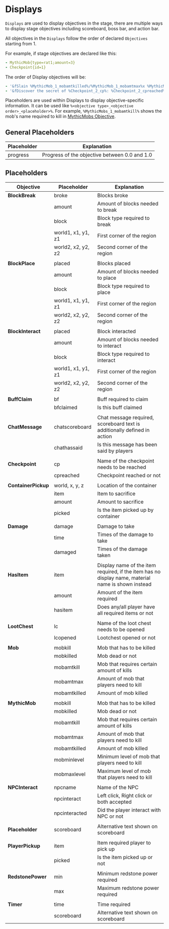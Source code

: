 # Displays

`Displays` are used to display objectives in the stage, there are multiple ways to display stage objectives including scoreboard, boss bar, and action bar.

All objectives in the `Displays` follow the order of declared `Objectives` starting from 1.

For example, if stage objectives are declared like this:

```yaml
- MythicMob{type=rat1;amount=3}
- Checkpoint{id=1}
```

The order of Display objectives will be:

```yaml
- '&fSlain %MythicMob_1_mobamtkilled%/%MythicMob_1_mobamtmax%x %MythicMob_1_mobamtkill%'
- '&fDiscover the secret of %Checkpoint_2_cp%: %Checkpoint_2_cpreached%'
```

Placeholders are used within Displays to display objective-specific information. It can be used like `%<objective type>_<objective order>_<placeholder>%`. For example, `%MythicMobs_1_mobamtkill%` shows the mob's name required to kill in [MythicMobs Objective](../actions-completions-and-fail-actions/action-list.md#mythicmob-mythicmobs).

## General Placeholders

| Placeholder | Explanation                                   |
| ----------- | --------------------------------------------- |
| progress    | Progress of the objective between 0.0 and 1.0 |

## Placeholders

| Objective           | Placeholder        | Explanation                                                                                        |
| ------------------- | ------------------ | -------------------------------------------------------------------------------------------------- |
| **BlockBreak**      | broke              | Blocks broke                                                                                       |
|                     | amount             | Amount of blocks needed to break                                                                   |
|                     | block              | Block type required to break                                                                       |
|                     | world1, x1, y1, z1 | First corner of the region                                                                         |
|                     | world2, x2, y2, z2 | Second corner of the region                                                                        |
|                     |                    |                                                                                                    |
| **BlockPlace**      | placed             | Blocks placed                                                                                      |
|                     | amount             | Amount of blocks needed to place                                                                   |
|                     | block              | Block type required to place                                                                       |
|                     | world1, x1, y1, z1 | First corner of the region                                                                         |
|                     | world2, x2, y2, z2 | Second corner of the region                                                                        |
|                     |                    |                                                                                                    |
| **BlockInteract**   | placed             | Block interacted                                                                                   |
|                     | amount             | Amount of blocks needed to interact                                                                |
|                     | block              | Block type required to interact                                                                    |
|                     | world1, x1, y1, z1 | First corner of the region                                                                         |
|                     | world2, x2, y2, z2 | Second corner of the region                                                                        |
|                     |                    |                                                                                                    |
| **BuffClaim**       | bf                 | Buff required to claim                                                                             |
|                     | bfclaimed          | Is this buff claimed                                                                               |
|                     |                    |                                                                                                    |
| **ChatMessage**     | chatscoreboard     | Chat message required, scoreboard text is additionally defined in action                           |
|                     | chathassaid        | Is this message has been said by players                                                           |
|                     |                    |                                                                                                    |
| **Checkpoint**      | cp                 | Name of the checkpoint needs to be reached                                                         |
|                     | cpreached          | Checkpoint reached or not                                                                          |
|                     |                    |                                                                                                    |
| **ContainerPickup** | world, x, y, z     | Location of the container                                                                          |
|                     | item               | Item to sacrifice                                                                                  |
|                     | amount             | Amount to sacrifice                                                                                |
|                     | picked             | Is the item picked up by container                                                                 |
|                     |                    |                                                                                                    |
| **Damage**          | damage             | Damage to take                                                                                     |
|                     | time               | Times of the damage to take                                                                        |
|                     | damaged            | Times of the damage taken                                                                          |
|                     |                    |                                                                                                    |
| **HasItem**         | item               | Display name of the item required, if the item has no display name, material name is shown instead |
|                     | amount             | Amount of the item required                                                                        |
|                     | hasitem            | Does any/all player have all required items or not                                                 |
|                     |                    |                                                                                                    |
| **LootChest**       | lc                 | Name of the loot chest needs to be opened                                                          |
|                     | lcopened           | Lootchest opened or not                                                                            |
|                     |                    |                                                                                                    |
| **Mob**             | mobkill            | Mob that has to be killed                                                                          |
|                     | mobkilled          | Mob dead or not                                                                                    |
|                     | mobamtkill         | Mob that requires certain amount of kills                                                          |
|                     | mobamtmax          | Amount of mob that players need to kill                                                            |
|                     | mobamtkilled       | Amount of mob killed                                                                               |
|                     |                    |                                                                                                    |
| **MythicMob**       | mobkill            | Mob that has to be killed                                                                          |
|                     | mobkilled          | Mob dead or not                                                                                    |
|                     | mobamtkill         | Mob that requires certain amount of kills                                                          |
|                     | mobamtmax          | Amount of mob that players need to kill                                                            |
|                     | mobamtkilled       | Amount of mob killed                                                                               |
|                     | mobminlevel        | Minimum level of mob that players need to kill                                                     |
|                     | mobmaxlevel        | Maximum level of mob that players need to kill                                                     |
|                     |                    |                                                                                                    |
| **NPCInteract**     | npcname            | Name of the NPC                                                                                    |
|                     | npcinteract        | Left click, Right click or both accepted                                                           |
|                     | npcinteracted      | Did the player interact with NPC or not                                                            |
|                     |                    |                                                                                                    |
| **Placeholder**     | scoreboard         | Alternative text shown on scoreboard                                                               |
|                     |                    |                                                                                                    |
| **PlayerPickup**    | item               | Item required player to pick up                                                                    |
|                     | picked             | Is the item picked up or not                                                                       |
|                     |                    |                                                                                                    |
| **RedstonePower**   | min                | Minimum redstone power required                                                                    |
|                     | max                | Maximum redstone power required                                                                    |
|                     |                    |                                                                                                    |
| **Timer**           | time               | Time required                                                                                      |
|                     | scoreboard         | Alternative text shown on scoreboard                                                               |
